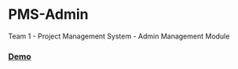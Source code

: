 # PMS-Admin
<p>Team 1 - Project Management System - Admin Management Module</p>

<a href="https://ashwinkumar-v9.github.io/PMS-Admin/frontend/SignIn.html"><h3>Demo</h3></a>